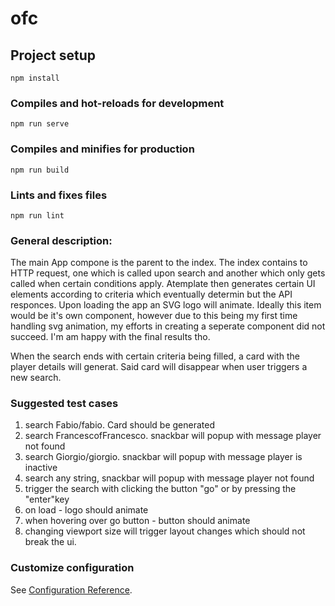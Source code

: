 # ofc

## Project setup
```
npm install
```

### Compiles and hot-reloads for development
```
npm run serve
```

### Compiles and minifies for production
```
npm run build
```

### Lints and fixes files
```
npm run lint
```
### General description:
The main App compone is the parent to the index. The index contains to HTTP request, one which is called upon search
and another which only gets called when certain conditions apply. 
Atemplate then generates certain UI elements according to criteria which eventually determin but the API responces. 
Upon loading the app an SVG logo will animate. Ideally this item would be it's own component,
however due to this being my first time handling svg animation, my efforts in creating a seperate component did not succeed.
I'm am happy with the final results tho.

When the search ends with certain criteria being filled, a card with the player details will generat. Said card will disappear when
user triggers a new search.

### Suggested test cases

1. search Fabio/fabio. Card should be generated
2. search FrancescofFrancesco. snackbar will popup with message player not found
3. search Giorgio/giorgio. snackbar will popup with message player is inactive
4. search any string, snackbar will popup with message player not found
5. trigger the search with clicking the button "go" or by pressing the "enter"key
6. on load - logo should animate
7. when hovering over go button - button should animate
8. changing viewport size will trigger layout changes which should not break the ui.

### Customize configuration
See [Configuration Reference](https://cli.vuejs.org/config/).

